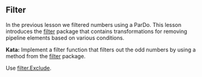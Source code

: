 <!--
  ~  Licensed to the Apache Software Foundation (ASF) under one
  ~  or more contributor license agreements.  See the NOTICE file
  ~  distributed with this work for additional information
  ~  regarding copyright ownership.  The ASF licenses this file
  ~  to you under the Apache License, Version 2.0 (the
  ~  "License"); you may not use this file except in compliance
  ~  with the License.  You may obtain a copy of the License at
  ~
  ~      http://www.apache.org/licenses/LICENSE-2.0
  ~
  ~  Unless required by applicable law or agreed to in writing, software
  ~  distributed under the License is distributed on an "AS IS" BASIS,
  ~  WITHOUT WARRANTIES OR CONDITIONS OF ANY KIND, either express or implied.
  ~  See the License for the specific language governing permissions and
  ~  limitations under the License.
  -->

Filter
------

In the previous lesson we filtered numbers using a ParDo.  This lesson introduces the [filter](https://pkg.go.dev/github.com/apache/beam/sdks/go/pkg/beam/transforms/filter?tab=doc) package that contains transformations for removing pipeline elements based on various conditions.

**Kata:** Implement a filter function that filters out the odd numbers by using a method from the [filter](https://pkg.go.dev/github.com/apache/beam/sdks/go/pkg/beam/transforms/filter?tab=doc) package. 

<div class="hint">
  Use <a href="https://pkg.go.dev/github.com/apache/beam/sdks/go/pkg/beam/transforms/filter?tab=doc#Exclude">
  filter.Exclude</a>.
</div>
